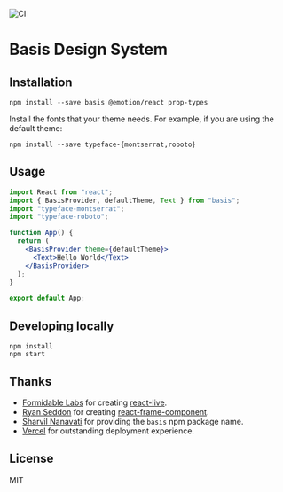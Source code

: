 ![CI](https://github.com/moroshko/basis/workflows/CI/badge.svg)

# Basis Design System

## Installation

```shell
npm install --save basis @emotion/react prop-types
```

Install the fonts that your theme needs. For example, if you are using the default theme:

```shell
npm install --save typeface-{montserrat,roboto}
```

## Usage

```jsx
import React from "react";
import { BasisProvider, defaultTheme, Text } from "basis";
import "typeface-montserrat";
import "typeface-roboto";

function App() {
  return (
    <BasisProvider theme={defaultTheme}>
      <Text>Hello World</Text>
    </BasisProvider>
  );
}

export default App;
```

## Developing locally


```shell
npm install
npm start
```

## Thanks

- [Formidable Labs](https://formidable.com/) for creating [react-live](https://www.npmjs.com/package/react-live).
- [Ryan Seddon](https://twitter.com/ryanseddon) for creating [react-frame-component](https://www.npmjs.com/package/react-frame-component).
- [Sharvil Nanavati](https://twitter.com/snrrrub) for providing the `basis` npm package name.
- [Vercel](https://vercel.com) for outstanding deployment experience.

## License

MIT
